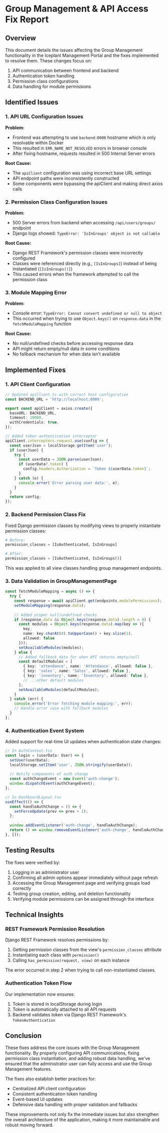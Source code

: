 # Group Management & API Access Fix Report

## Overview

This document details the issues affecting the Group Management functionality in the Iceplant Management Portal and the fixes implemented to resolve them. These changes focus on:

1. API communication between frontend and backend
2. Authentication token handling
3. Permission class configurations
4. Data handling for module permissions

## Identified Issues

### 1. API URL Configuration Issues

**Problem:**
- Frontend was attempting to use `backend:8000` hostname which is only resolvable within Docker
- This resulted in `ERR_NAME_NOT_RESOLVED` errors in browser console
- After fixing hostname, requests resulted in 500 Internal Server errors

**Root Cause:**
- The `apiClient` configuration was using incorrect base URL settings
- API endpoint paths were inconsistently constructed
- Some components were bypassing the apiClient and making direct axios calls

### 2. Permission Class Configuration Issues

**Problem:**
- 500 Server errors from backend when accessing `/api/users/groups/` endpoint
- Django logs showed: `TypeError: 'IsInGroups' object is not callable`

**Root Cause:**
- Django REST Framework's permission classes were incorrectly configured
- Classes were referenced directly (e.g., `[IsInGroups]`) instead of being instantiated (`[IsInGroups()]`)
- This caused errors when the framework attempted to call the permission class

### 3. Module Mapping Error

**Problem:**
- Console error: `TypeError: Cannot convert undefined or null to object`
- This occurred when trying to use `Object.keys()` on `response.data` in the `fetchModuleMapping` function

**Root Cause:**
- No null/undefined checks before accessing response data
- API might return empty/null data in some conditions
- No fallback mechanism for when data isn't available

## Implemented Fixes

### 1. API Client Configuration

```typescript
// Updated apiClient.ts with correct host configuration
const BACKEND_URL = 'http://localhost:8000';

export const apiClient = axios.create({
  baseURL: BACKEND_URL,  
  timeout: 10000,
  withCredentials: true,
});

// Added token authentication interceptor
apiClient.interceptors.request.use(config => {
  const userJson = localStorage.getItem('user');
  if (userJson) {
    try {
      const userData = JSON.parse(userJson);
      if (userData?.token) {
        config.headers.Authorization = `Token ${userData.token}`;
      }
    } catch (e) {
      console.error('Error parsing user data:', e);
    }
  }
  return config;
});
```

### 2. Backend Permission Class Fix

Fixed Django permission classes by modifying views to properly instantiate permission classes:

```python
# Before:
permission_classes = [IsAuthenticated, IsInGroups]

# After:
permission_classes = [IsAuthenticated, IsInGroups()]
```

This was applied to all view classes handling group management endpoints.

### 3. Data Validation in GroupManagementPage

```typescript
const fetchModuleMapping = async () => {
  try {
    const response = await apiClient.get(endpoints.modulePermissions);
    setModuleMapping(response.data);
    
    // Added proper null/undefined checks
    if (response.data && Object.keys(response.data).length > 0) {
      const modules = Object.keys(response.data).map(key => ({
        key,
        name: key.charAt(0).toUpperCase() + key.slice(1),
        allowed: false
      }));
      setAvailableModules(modules);
    } else {
      // Added fallback data for when API returns empty/null
      const defaultModules = [
        { key: 'attendance', name: 'Attendance', allowed: false },
        { key: 'sales', name: 'Sales', allowed: false },
        { key: 'inventory', name: 'Inventory', allowed: false },
        // ...other default modules
      ];
      setAvailableModules(defaultModules);
    }
  } catch (err) {
    console.error('Error fetching module mapping:', err);
    // Handle error case with fallback modules
  }
};
```

### 4. Authentication Event System

Added support for real-time UI updates when authentication state changes:

```typescript
// In AuthContext.tsx
const login = (userData: User) => {
  setUser(userData);
  localStorage.setItem('user', JSON.stringify(userData));
  
  // Notify components of auth change
  const authChangeEvent = new Event('auth-change');
  window.dispatchEvent(authChangeEvent);
};

// In DashboardLayout.tsx
useEffect(() => {
  const handleAuthChange = () => {
    setForceUpdate(prev => prev + 1);
  };
  
  window.addEventListener('auth-change', handleAuthChange);
  return () => window.removeEventListener('auth-change', handleAuthChange);
}, []);
```

## Testing Results

The fixes were verified by:

1. Logging in as administrator user
2. Confirming all admin options appear immediately without page refresh
3. Accessing the Group Management page and verifying groups load correctly
4. Testing group creation, editing, and deletion functionality
5. Verifying module permissions can be assigned through the interface

## Technical Insights

### REST Framework Permission Resolution

Django REST Framework resolves permissions by:

1. Getting permission classes from the view's `permission_classes` attribute
2. Instantiating each class with `permission()`
3. Calling `has_permission(request, view)` on each instance

The error occurred in step 2 when trying to call non-instantiated classes.

### Authentication Token Flow

Our implementation now ensures:

1. Token is stored in localStorage during login
2. Token is automatically attached to all API requests
3. Backend validates token via Django REST Framework's `TokenAuthentication`

## Conclusion

These fixes address the core issues with the Group Management functionality. By properly configuring API communications, fixing permission class instantiation, and adding robust data handling, we've ensured that the administrator user can fully access and use the Group Management features.

The fixes also establish better practices for:
- Centralized API client configuration
- Consistent authentication token handling
- Event-based UI updates
- Defensive data handling with proper validation and fallbacks

These improvements not only fix the immediate issues but also strengthen the overall architecture of the application, making it more maintainable and robust moving forward.
